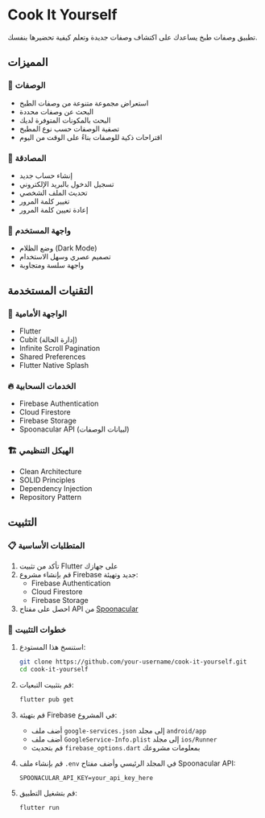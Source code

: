 # Cook It Yourself

تطبيق وصفات طبخ يساعدك على اكتشاف وصفات جديدة وتعلم كيفية تحضيرها بنفسك.

## المميزات

### 🍳 الوصفات
- استعراض مجموعة متنوعة من وصفات الطبخ
- البحث عن وصفات محددة
- البحث بالمكونات المتوفرة لديك
- تصفية الوصفات حسب نوع المطبخ
- اقتراحات ذكية للوصفات بناءً على الوقت من اليوم

### 👤 المصادقة
- إنشاء حساب جديد
- تسجيل الدخول بالبريد الإلكتروني
- تحديث الملف الشخصي
- تغيير كلمة المرور
- إعادة تعيين كلمة المرور

### 🎨 واجهة المستخدم
- وضع الظلام (Dark Mode)
- تصميم عصري وسهل الاستخدام
- واجهة سلسة ومتجاوبة

## التقنيات المستخدمة

### 🎯 الواجهة الأمامية
- Flutter
- Cubit (إدارة الحالة)
- Infinite Scroll Pagination
- Shared Preferences
- Flutter Native Splash

### 🔥 الخدمات السحابية
- Firebase Authentication
- Cloud Firestore
- Firebase Storage
- Spoonacular API (لبيانات الوصفات)

### 🏗️ الهيكل التنظيمي
- Clean Architecture
- SOLID Principles
- Dependency Injection
- Repository Pattern

## التثبيت

### 📋 المتطلبات الأساسية
1. تأكد من تثبيت Flutter على جهازك
2. قم بإنشاء مشروع Firebase جديد وتهيئة:
   - Firebase Authentication
   - Cloud Firestore
   - Firebase Storage
3. احصل على مفتاح API من [Spoonacular](https://spoonacular.com/food-api)

### 🚀 خطوات التثبيت
1. استنسخ هذا المستودع:
   ```bash
   git clone https://github.com/your-username/cook-it-yourself.git
   cd cook-it-yourself
   ```

2. قم بتثبيت التبعيات:
   ```bash
   flutter pub get
   ```

3. قم بتهيئة Firebase في المشروع:
   - أضف ملف `google-services.json` إلى مجلد `android/app`
   - أضف ملف `GoogleService-Info.plist` إلى مجلد `ios/Runner`
   - قم بتحديث `firebase_options.dart` بمعلومات مشروعك

4. قم بإنشاء ملف `.env` في المجلد الرئيسي وأضف مفتاح Spoonacular API:
   ```
   SPOONACULAR_API_KEY=your_api_key_here
   ```

5. قم بتشغيل التطبيق:
    ```bash
    flutter run
    ```
